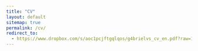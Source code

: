 ```yaml
---
title: "CV"
layout: default
sitemap: true
permalink: /cv/
redirect_to:
  - https://www.dropbox.com/s/aoc1pcjftgqlqos/g4brielvs_cv_en.pdf?raw=1
---
```

